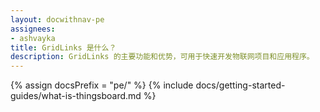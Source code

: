 ```yaml
---
layout: docwithnav-pe
assignees:
- ashvayka
title: GridLinks 是什么？
description: GridLinks 的主要功能和优势，可用于快速开发物联网项目和应用程序。
---
```


{% assign docsPrefix = "pe/" %}
{% include docs/getting-started-guides/what-is-thingsboard.md %}